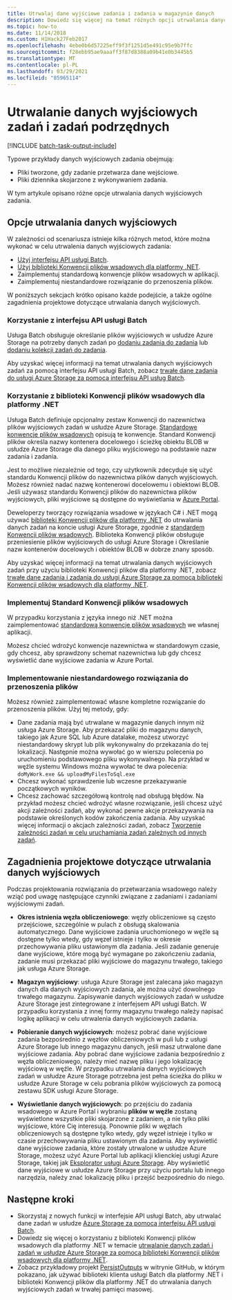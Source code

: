 ```yaml
---
title: Utrwalaj dane wyjściowe zadania i zadania w magazynie danych
description: Dowiedz się więcej na temat różnych opcji utrwalania danych wyjściowych z zadań wsadowych. Możesz utrwalać dane w usłudze Azure Storage lub w innym magazynie danych.
ms.topic: how-to
ms.date: 11/14/2018
ms.custom: H1Hack27Feb2017
ms.openlocfilehash: 4ebe0b6d57225eff9f3f1251d5e491c95e9b7ffc
ms.sourcegitcommit: f28ebb95ae9aaaff3f87d8388a09b41e0b3445b5
ms.translationtype: MT
ms.contentlocale: pl-PL
ms.lasthandoff: 03/29/2021
ms.locfileid: "85965114"
---
```

# <a name="persist-job-and-task-output"></a>Utrwalanie danych wyjściowych zadań i zadań podrzędnych

[!INCLUDE [batch-task-output-include](../../includes/batch-task-output-include.md)]

Typowe przykłady danych wyjściowych zadania obejmują:

- Pliki tworzone, gdy zadanie przetwarza dane wejściowe.
- Pliki dziennika skojarzone z wykonywaniem zadania.

W tym artykule opisano różne opcje utrwalania danych wyjściowych zadania.

## <a name="options-for-persisting-output"></a>Opcje utrwalania danych wyjściowych

W zależności od scenariusza istnieje kilka różnych metod, które można wykonać w celu utrwalenia danych wyjściowych zadania:

- [Użyj interfejsu API usługi Batch](batch-task-output-files.md).  
- [Użyj biblioteki Konwencji plików wsadowych dla platformy .NET](batch-task-output-file-conventions.md).  
- Zaimplementuj standardową konwencje plików wsadowych w aplikacji.
- Zaimplementuj niestandardowe rozwiązanie do przenoszenia plików.

W poniższych sekcjach krótko opisano każde podejście, a także ogólne zagadnienia projektowe dotyczące utrwalania danych wyjściowych.

### <a name="use-the-batch-service-api"></a>Korzystanie z interfejsu API usługi Batch

Usługa Batch obsługuje określanie plików wyjściowych w usłudze Azure Storage na potrzeby danych zadań po [dodaniu zadania do zadania](/rest/api/batchservice/add-a-task-to-a-job) lub [dodaniu kolekcji zadań do zadania](/rest/api/batchservice/add-a-collection-of-tasks-to-a-job).

Aby uzyskać więcej informacji na temat utrwalania danych wyjściowych zadań za pomocą interfejsu API usługi Batch, zobacz [trwałe dane zadania do usługi Azure Storage za pomocą interfejsu API usług Batch](batch-task-output-files.md).

### <a name="use-the-batch-file-conventions-library-for-net"></a>Korzystanie z biblioteki Konwencji plików wsadowych dla platformy .NET

Usługa Batch definiuje opcjonalny zestaw Konwencji do nazewnictwa plików wyjściowych zadań w usłudze Azure Storage. [Standardowe konwencje plików wsadowych](https://github.com/Azure/azure-sdk-for-net/tree/master/sdk/batch/Microsoft.Azure.Batch.Conventions.Files#conventions) opisują te konwencje. Standard Konwencji plików określa nazwy kontenera docelowego i ścieżkę obiektu BLOB w usłudze Azure Storage dla danego pliku wyjściowego na podstawie nazw zadania i zadania.

Jest to możliwe niezależnie od tego, czy użytkownik zdecyduje się użyć standardu Konwencji plików do nazewnictwa plików danych wyjściowych. Możesz również nadać nazwę kontenerowi docelowemu i obiektowi BLOB. Jeśli używasz standardu Konwencji plików do nazewnictwa plików wyjściowych, pliki wyjściowe są dostępne do wyświetlania w [Azure Portal][portal].

Deweloperzy tworzący rozwiązania wsadowe w językach C# i .NET mogą używać [biblioteki Konwencji plików dla platformy .NET][nuget_package] do utrwalania danych zadań na koncie usługi Azure Storage, zgodnie z [standardem Konwencji plików wsadowych](https://github.com/Azure/azure-sdk-for-net/tree/master/sdk/batch/Microsoft.Azure.Batch.Conventions.Files#conventions). Biblioteka Konwencji plików obsługuje przeniesienie plików wyjściowych do usługi Azure Storage i Określanie nazw kontenerów docelowych i obiektów BLOB w dobrze znany sposób.

Aby uzyskać więcej informacji na temat utrwalania danych wyjściowych zadań przy użyciu biblioteki Konwencji plików dla platformy .NET, zobacz [trwałe dane zadania i zadania do usługi Azure Storage za pomocą biblioteki Konwencji plików wsadowych dla platformy .NET](batch-task-output-file-conventions.md).

### <a name="implement-the-batch-file-conventions-standard"></a>Implementuj Standard Konwencji plików wsadowych

W przypadku korzystania z języka innego niż .NET można zaimplementować [standardową konwencje plików wsadowych](https://github.com/Azure/azure-sdk-for-net/tree/master/sdk/batch/Microsoft.Azure.Batch.Conventions.Files#conventions) we własnej aplikacji.

Możesz chcieć wdrożyć konwencje nazewnictwa w standardowym czasie, gdy chcesz, aby sprawdzony schemat nazewnictwa lub gdy chcesz wyświetlić dane wyjściowe zadania w Azure Portal.

### <a name="implement-a-custom-file-movement-solution"></a>Implementowanie niestandardowego rozwiązania do przenoszenia plików

Możesz również zaimplementować własne kompletne rozwiązanie do przenoszenia plików. Użyj tej metody, gdy:

- Dane zadania mają być utrwalane w magazynie danych innym niż usługa Azure Storage. Aby przekazać pliki do magazynu danych, takiego jak Azure SQL lub Azure datalake, możesz utworzyć niestandardowy skrypt lub plik wykonywalny do przekazania do tej lokalizacji. Następnie można wywołać go w wierszu polecenia po uruchomieniu podstawowego pliku wykonywalnego. Na przykład w węźle systemu Windows można wywołać te dwa polecenia: `doMyWork.exe && uploadMyFilesToSql.exe`
- Chcesz wykonać sprawdzenie lub wczesne przekazywanie początkowych wyników.
- Chcesz zachować szczegółową kontrolę nad obsługą błędów. Na przykład możesz chcieć wdrożyć własne rozwiązanie, jeśli chcesz użyć akcji zależności zadań, aby wykonać pewne akcje przekazywania na podstawie określonych kodów zakończenia zadania. Aby uzyskać więcej informacji o akcjach zależności zadań, zobacz [Tworzenie zależności zadań w celu uruchamiania zadań zależnych od innych zadań](batch-task-dependencies.md).

## <a name="design-considerations-for-persisting-output"></a>Zagadnienia projektowe dotyczące utrwalania danych wyjściowych

Podczas projektowania rozwiązania do przetwarzania wsadowego należy wziąć pod uwagę następujące czynniki związane z zadaniami i zadaniami wyjściowymi zadań.

- **Okres istnienia węzła obliczeniowego**: węzły obliczeniowe są często przejściowe, szczególnie w pulach z obsługą skalowania automatycznego. Dane wyjściowe zadania uruchomionego w węźle są dostępne tylko wtedy, gdy węzeł istnieje i tylko w okresie przechowywania pliku ustawionym dla zadania. Jeśli zadanie generuje dane wyjściowe, które mogą być wymagane po zakończeniu zadania, zadanie musi przekazać pliki wyjściowe do magazynu trwałego, takiego jak usługa Azure Storage.

- **Magazyn wyjściowy**: usługa Azure Storage jest zalecana jako magazyn danych dla danych wyjściowych zadania, ale można użyć dowolnego trwałego magazynu. Zapisywanie danych wyjściowych zadań w usłudze Azure Storage jest zintegrowane z interfejsem API usługi Batch. W przypadku korzystania z innej formy magazynu trwałego należy napisać logikę aplikacji w celu utrwalenia danych wyjściowych zadania.

- **Pobieranie danych wyjściowych**: możesz pobrać dane wyjściowe zadania bezpośrednio z węzłów obliczeniowych w puli lub z usługi Azure Storage lub innego magazynu danych, jeśli masz utrwalone dane wyjściowe zadania. Aby pobrać dane wyjściowe zadania bezpośrednio z węzła obliczeniowego, należy mieć nazwę pliku i jego lokalizację wyjściową w węźle. W przypadku utrwalania danych wyjściowych zadań w usłudze Azure Storage potrzebna jest pełna ścieżka do pliku w usłudze Azure Storage w celu pobrania plików wyjściowych za pomocą zestawu SDK usługi Azure Storage.

- **Wyświetlanie danych wyjściowych**: po przejściu do zadania wsadowego w Azure Portal i wybraniu **plików w węźle** zostaną wyświetlone wszystkie pliki skojarzone z zadaniem, a nie tylko pliki wyjściowe, które Cię interesują. Ponownie pliki w węzłach obliczeniowych są dostępne tylko wtedy, gdy węzeł istnieje i tylko w czasie przechowywania pliku ustawionym dla zadania. Aby wyświetlić dane wyjściowe zadania, które zostały utrwalone w usłudze Azure Storage, możesz użyć Azure Portal lub aplikacji klienckiej usługi Azure Storage, takiej jak [Eksplorator usługi Azure Storage][storage_explorer]. Aby wyświetlić dane wyjściowe w usłudze Azure Storage przy użyciu portalu lub innego narzędzia, należy znać lokalizację pliku i przejść bezpośrednio do niego.

## <a name="next-steps"></a>Następne kroki

- Skorzystaj z nowych funkcji w interfejsie API usługi Batch, aby utrwalać dane zadań w usłudze [Azure Storage za pomocą interfejsu API usługi Batch](batch-task-output-files.md).
- Dowiedz się więcej o korzystaniu z biblioteki Konwencji plików wsadowych dla platformy .NET w temacie [utrwalanie danych zadań i zadań w usłudze Azure Storage za pomocą biblioteki Konwencji plików wsadowych dla platformy .NET](batch-task-output-file-conventions.md).
- Zobacz przykładowy projekt [PersistOutputs][github_persistoutputs] w witrynie GitHub, w którym pokazano, jak używać biblioteki klienta usługi Batch dla platformy .NET i biblioteki Konwencji plików dla platformy .NET do utrwalania danych wyjściowych zadań w trwałej pamięci masowej.

[nuget_package]: https://www.nuget.org/packages/Microsoft.Azure.Batch.Conventions.Files
[portal]: https://portal.azure.com
[storage_explorer]: https://storageexplorer.com/
[github_persistoutputs]: https://github.com/Azure/azure-batch-samples/tree/master/CSharp/ArticleProjects/PersistOutputs 
